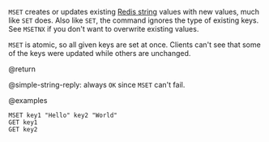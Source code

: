 `MSET` creates or updates existing [Redis string](/docs/data-types/strings) values with new values, much like `SET` does.
Also like `SET`, the command ignores the type of existing keys.
See `MSETNX` if you don't want to overwrite existing values.

`MSET` is atomic, so all given keys are set at once.
Clients can't see that some of the keys were updated while others are unchanged.

@return

@simple-string-reply: always `OK` since `MSET` can't fail.

@examples

```cli
MSET key1 "Hello" key2 "World"
GET key1
GET key2
```
